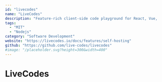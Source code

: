 ```yaml
---
id: "livecodes"
name: "LiveCodes"
description: "Feature-rich client-side code playground for React, Vue, Svelte, Solid, Typescript, Python, Go, Ruby, PHP and 90+ other languages."
tags:
  - "MIT"
  - "Nodejs"
category: "Software Development"
website: "https://livecodes.io/docs/features/self-hosting"
github: "https://github.com/live-codes/livecodes"
#image: "/placeholder.svg?height=300&width=400"
---
```


# LiveCodes
